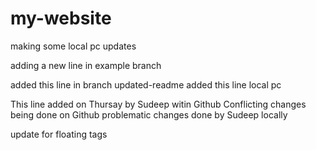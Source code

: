 # my-website

making some local pc updates

adding a new line in example branch

added this line in branch updated-readme
added this line local pc

This line added on Thursay by Sudeep witin Github
Conflicting changes being done on Github
problematic changes done by Sudeep locally

update for floating tags

